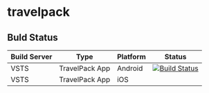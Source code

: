 # travelpack

## Buld Status


| Build Server | Type         | Platform | Status                                                                                                                                                                                 |
|--------------|--------------|----------|----------------------------------------------------------------------------------------------------------------------------------------------------------------------------------------|
| VSTS   | TravelPack App   | Android  | [![Build Status](https://dev.azure.com/mohammedsadiq/TravelPack/_apis/build/status/TravelPack-CI(Android)?branchName=master)](https://dev.azure.com/mohammedsadiq/TravelPack/_build/latest?definitionId=1&branchName=master)                     |
| VSTS  | TravelPack App   | iOS      |        |
